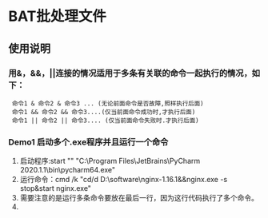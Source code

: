 # BAT批处理文件
## 使用说明
### 用&，&&，||连接的情况适用于多条有关联的命令一起执行的情况，如下：
``` 
 命令1 & 命令2 & 命令3 ... (无论前面命令是否故障,照样执行后面)   
 命令1 && 命令2 && 命令3....(仅当前面命令成功时,才执行后面)   
 命令1 || 命令2 || 命令3.... (仅当前面命令失败时.才执行后面)
```

### Demo1 启动多个.exe程序并且运行一个命令
1. 启动程序:start "" "C:\Program Files\JetBrains\PyCharm 2020.1.1\bin\pycharm64.exe"
2. 运行命令：cmd /k "cd/d D:\software\nginx-1.16.1&&nginx.exe -s stop&start nginx.exe"
3. 需要注意的是运行多条命令要放在最后一行，因为这行代码执行了多个命令。
4. 